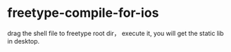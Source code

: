 # freetype-compile-for-ios

drag the shell file to freetype root dir， execute it, you will get the static lib in desktop.